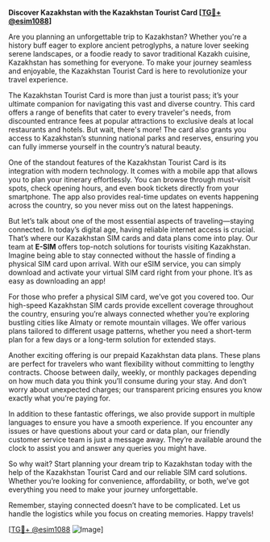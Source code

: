 **Discover Kazakhstan with the Kazakhstan Tourist Card [[TG💪+ @esim1088](https://t.me/s/esim1088)]**

Are you planning an unforgettable trip to Kazakhstan? Whether you're a history buff eager to explore ancient petroglyphs, a nature lover seeking serene landscapes, or a foodie ready to savor traditional Kazakh cuisine, Kazakhstan has something for everyone. To make your journey seamless and enjoyable, the Kazakhstan Tourist Card is here to revolutionize your travel experience.

The Kazakhstan Tourist Card is more than just a tourist pass; it’s your ultimate companion for navigating this vast and diverse country. This card offers a range of benefits that cater to every traveler's needs, from discounted entrance fees at popular attractions to exclusive deals at local restaurants and hotels. But wait, there's more! The card also grants you access to Kazakhstan’s stunning national parks and reserves, ensuring you can fully immerse yourself in the country’s natural beauty.

One of the standout features of the Kazakhstan Tourist Card is its integration with modern technology. It comes with a mobile app that allows you to plan your itinerary effortlessly. You can browse through must-visit spots, check opening hours, and even book tickets directly from your smartphone. The app also provides real-time updates on events happening across the country, so you never miss out on the latest happenings.

But let’s talk about one of the most essential aspects of traveling—staying connected. In today’s digital age, having reliable internet access is crucial. That’s where our Kazakhstan SIM cards and data plans come into play. Our team at **E-SIM** offers top-notch solutions for tourists visiting Kazakhstan. Imagine being able to stay connected without the hassle of finding a physical SIM card upon arrival. With our eSIM service, you can simply download and activate your virtual SIM card right from your phone. It’s as easy as downloading an app!

For those who prefer a physical SIM card, we’ve got you covered too. Our high-speed Kazakhstan SIM cards provide excellent coverage throughout the country, ensuring you’re always connected whether you’re exploring bustling cities like Almaty or remote mountain villages. We offer various plans tailored to different usage patterns, whether you need a short-term plan for a few days or a long-term solution for extended stays.

Another exciting offering is our prepaid Kazakhstan data plans. These plans are perfect for travelers who want flexibility without committing to lengthy contracts. Choose between daily, weekly, or monthly packages depending on how much data you think you’ll consume during your stay. And don’t worry about unexpected charges; our transparent pricing ensures you know exactly what you’re paying for.

In addition to these fantastic offerings, we also provide support in multiple languages to ensure you have a smooth experience. If you encounter any issues or have questions about your card or data plan, our friendly customer service team is just a message away. They’re available around the clock to assist you and answer any queries you might have.

So why wait? Start planning your dream trip to Kazakhstan today with the help of the Kazakhstan Tourist Card and our reliable SIM card solutions. Whether you’re looking for convenience, affordability, or both, we’ve got everything you need to make your journey unforgettable.

Remember, staying connected doesn’t have to be complicated. Let us handle the logistics while you focus on creating memories. Happy travels!

[[TG💪+ @esim1088](https://t.me/s/esim1088) ![Image](https://i.postimg.cc/Y0z9fWf4/image.png)]